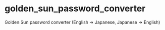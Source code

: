 # golden_sun_password_converter
Golden Sun password converter (English -> Japanese, Japanese -> English)
